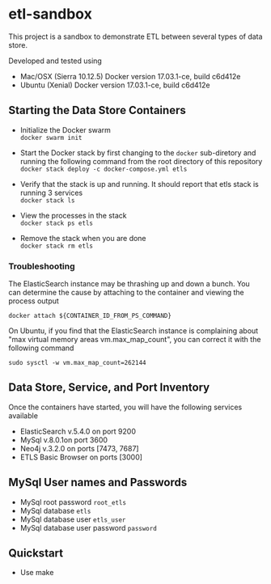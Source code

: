 # etl-sandbox
This project is a sandbox to demonstrate ETL between several types of data store.

Developed and tested using 

- Mac/OSX (Sierra 10.12.5) Docker version 17.03.1-ce, build c6d412e
- Ubuntu (Xenial) Docker version 17.03.1-ce, build c6d412e


## Starting the Data Store Containers

- Initialize the Docker swarm   
`docker swarm init`

- Start the Docker stack by first changing to the `docker` sub-diretory and running the following command from the root directory of this repository     
`docker stack deploy -c docker-compose.yml etls`

- Verify that the stack is up and running. It should report that etls stack is running 3 services   
`docker stack ls`

- View the processes in the stack   
`docker stack ps etls`

- Remove the stack when you are done     
`docker stack rm etls`


### Troubleshooting
The ElasticSearch instance may be thrashing up and down a bunch. You can determine the cause by attaching to the container and viewing the process output

`docker attach ${CONTAINER_ID_FROM_PS_COMMAND}`

On Ubuntu, if you find that the ElasticSearch instance is complaining about "max virtual memory areas vm.max_map_count", you can correct it with the following command

`sudo sysctl -w vm.max_map_count=262144`


## Data Store, Service, and Port Inventory
Once the containers have started, you will have the following services available

- ElasticSearch v.5.4.0 on port 9200
- MySql v.8.0.1on port 3600
- Neo4j v.3.2.0 on ports [7473, 7687]
- ETLS Basic Browser on ports [3000]

## MySql User names and Passwords
 
- MySql root password `root_etls`
- MySql database `etls`
- MySql database user `etls_user`
- MySql database user password `password`

## Quickstart

- Use make
